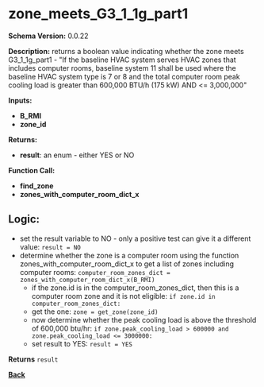 # zone_meets_G3_1_1g_part1
**Schema Version:** 0.0.22  

**Description:** returns a boolean value indicating whether the zone meets G3_1_1g_part1 - "If the baseline HVAC system serves HVAC zones that includes computer rooms,  baseline system 11 shall be used where the baseline HVAC system type is 7 or 8 and the total computer room peak cooling load is greater than 600,000 BTU/h (175 kW) AND <= 3,000,000"

**Inputs:** 
- **B_RMI**
- **zone_id**

**Returns:**  
- **result**: an enum - either YES or NO

**Function Call:**
- **find_zone**
- **zones_with_computer_room_dict_x**

## Logic:
- set the result variable to NO - only a positive test can give it a different value: `result = NO`
- determine whether the zone is a computer room using the function zones_with_computer_room_dict_x to get a list of zones including computer rooms: `computer_room_zones_dict = zones_with_computer_room_dict_x(B_RMI)`
  - if the zone.id is in the computer_room_zones_dict, then this is a computer room zone and it is not eligible: `if zone.id in computer_room_zones_dict:`
   - get the one: `zone = get_zone(zone_id)`
   - now determine whether the peak cooling load is above the threshold of 600,000 btu/hr: `if zone.peak_cooling_load > 600000 and zone.peak_cooling_load <= 3000000:`
    - set result to YES: `result = YES`

**Returns** `result`

**[Back](../_toc.md)**
